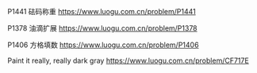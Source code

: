 P1441 砝码称重
https://www.luogu.com.cn/problem/P1441

P1378 油滴扩展
https://www.luogu.com.cn/problem/P1378

P1406 方格填数
https://www.luogu.com.cn/problem/P1406

Paint it really, really dark gray
https://www.luogu.com.cn/problem/CF717E
